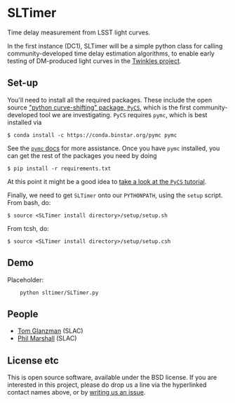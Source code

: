 # SLTimer

Time delay measurement from LSST light curves.

In the first instance (DC1), SLTimer will be a simple python class for calling community-developed time delay estimation algorithms, to enable early testing of DM-produced light curves in the [Twinkles project](https://github.com/DarkEnergyScienceCollaboration/Twinkles).

## Set-up

You'll need to install all the required packages. These include the open source ["python curve-shifting" package, `PyCS`](http://pycs.readthedocs.io/en/latest/), which is the first community-developed tool we are investigating. `PyCS` requires `pymc`, which is best installed via
```
$ conda install -c https://conda.binstar.org/pymc pymc
```
See the [`pymc` docs]() for more assistance. Once you have `pymc` installed, you can get the rest of the packages you need by doing
```
$ pip install -r requirements.txt
```
At this point it might be a good idea to [take a look at the `PyCS` tutorial](http://pycs.readthedocs.io/en/latest/tutorial/tutorial.html).

Finally, we need to get `SLTimer` onto our `PYTHONPATH`, using the `setup` script. From bash, do:
```
$ source <SLTimer install directory>/setup/setup.sh
```
From tcsh, do:
```
$ source <SLTimer install directory>/setup/setup.csh
```

## Demo

Placeholder:
```
    python sltimer/SLTimer.py
```

## People

* [Tom Glanzman](https://github.com/DarkEnergyScienceCollaboration/SLTimer/issues/new?body=@TomGlanzman) (SLAC)
* [Phil Marshall](https://github.com/DarkEnergyScienceCollaboration/SLTimer/issues/new?body=@drphilmarshall) (SLAC)

## License etc

This is open source software, available under the BSD license. If you are interested in this project, please do drop us a line via the hyperlinked contact names above, or by [writing us an issue](https://github.com/DarkEnergyScienceCollaboration/SLTimer/issues/new).
